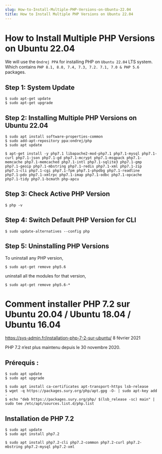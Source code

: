 ```yaml
---
slug: How-to-Install-Multiple-PHP-Versions-on-Ubuntu-22.04
title: How to Install Multiple PHP Versions on Ubuntu 22.04
---
```


How to Install Multiple PHP Versions on Ubuntu 22.04
====================================================

We will use the `Ondrej PPA` for installing PHP on `Ubuntu 22.04` LTS system. Which contains `PHP 8.1, 8.0, 7.4, 7.3, 7.2. 7.1, 7.0 & PHP 5.6` packages.

## Step 1: System Update

	$ sudo apt-get update
	$ sudo apt-get upgrade 

## Step 2: Installing Multiple PHP Versions on Ubuntu 22.04

	$ sudo apt install software-properties-common
	$ sudo add-apt-repository ppa:ondrej/php
	$ sudo apt update

	$ apt-get install -y php7.1 libapache2-mod-php7.1 php7.1-mysql php7.1-curl php7.1-json php7.1-gd php7.1-mcrypt php7.1-msgpack php7.1-memcache php7.1-memcached php7.1-intl php7.1-sqlite3 php7.1-gmp php7.1-geoip php7.1-mbstring php7.1-redis php7.1-xml php7.1-zip php7.1-cli php7.1-cgi php7.1-fpm php7.1-phpdbg php7.1-readline  php7.1-pdo php7.1-xmlrpc php7.1-imap php7.1-odbc php7.1-opcache php7.1-tidy php7.1-bcmath php-apcu

## Step 3: Check Active PHP Version

	$ php -v

## Step 4: Switch Default PHP Version for CLI

	$ sudo update-alternatives --config php

## Step 5: Uninstalling PHP Versions

To uninstall any PHP version,

	$ sudo apt-get remove php5.6

uninstall all the modules for that version, 

	$ sudo apt-get remove php5.6-*


Comment installer PHP 7.2 sur Ubuntu 20.04 / Ubuntu 18.04 / Ubuntu 16.04
====================================

https://sys-admin.fr/installation-php-7-2-sur-ubuntu/
8 février 2021

PHP 7.2 n’est plus maintenu depuis le 30 novembre 2020.

## Prérequis :

	$ sudo apt update
	$ sudo apt upgrade

	$ sudo apt install ca-certificates apt-transport-https lsb-release 
	$ wget -q https://packages.sury.org/php/apt.gpg -O- | sudo apt-key add -
	$ echo "deb https://packages.sury.org/php/ $(lsb_release -sc) main" | sudo tee /etc/apt/sources.list.d/php.list

## Installation de PHP 7.2

	$ sudo apt update
	$ sudo apt install php7.2

	$ sudo apt install php7.2-cli php7.2-common php7.2-curl php7.2-mbstring php7.2-mysql php7.2-xml


